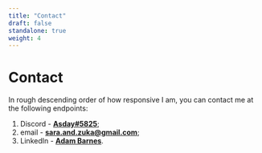 ```yaml
---
title: "Contact"
draft: false
standalone: true
weight: 4
---
```


# Contact

In rough descending order of how responsive I am, you can contact me at the following endpoints:

1. Discord - [**Asday#5825**](https://discordapp.com/users/139175392295518208);
1. email - **<sara.and.zuka@gmail.com>**;
1. LinkedIn - **[Adam Barnes](https://www.linkedin.com/in/adam-barnes-30a1146a/)**.
